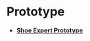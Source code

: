 # Prototype

* **[Shoe Expert Prototype](https://xd.adobe.com/view/e43dc948-d9c4-4356-8e59-9a03fb1c693d-b16e/?fullscreen&hints=off)** 
